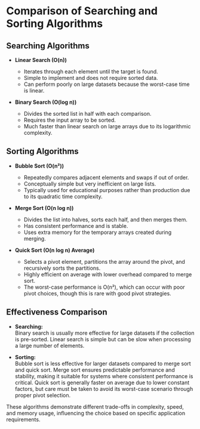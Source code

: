 # Comparison of Searching and Sorting Algorithms

## Searching Algorithms

- **Linear Search (O(n))**
  - Iterates through each element until the target is found.
  - Simple to implement and does not require sorted data.
  - Can perform poorly on large datasets because the worst-case time is linear.

- **Binary Search (O(log n))**
  - Divides the sorted list in half with each comparison.
  - Requires the input array to be sorted.
  - Much faster than linear search on large arrays due to its logarithmic complexity.

## Sorting Algorithms

- **Bubble Sort (O(n²))**
  - Repeatedly compares adjacent elements and swaps if out of order.
  - Conceptually simple but very inefficient on large lists.
  - Typically used for educational purposes rather than production due to its quadratic time complexity.

- **Merge Sort (O(n log n))**
  - Divides the list into halves, sorts each half, and then merges them.
  - Has consistent performance and is stable.
  - Uses extra memory for the temporary arrays created during merging.

- **Quick Sort (O(n log n) Average)**
  - Selects a pivot element, partitions the array around the pivot, and recursively sorts the partitions.
  - Highly efficient on average with lower overhead compared to merge sort.
  - The worst-case performance is O(n²), which can occur with poor pivot choices, though this is rare with good pivot strategies.

## Effectiveness Comparison

- **Searching:**  
  Binary search is usually more effective for large datasets if the collection is pre-sorted. Linear search is simple but can be slow when processing a large number of elements.

- **Sorting:**  
  Bubble sort is less effective for larger datasets compared to merge sort and quick sort. Merge sort ensures predictable performance and stability, making it suitable for systems where consistent performance is critical. Quick sort is generally faster on average due to lower constant factors, but care must be taken to avoid its worst-case scenario through proper pivot selection.

These algorithms demonstrate different trade-offs in complexity, speed, and memory usage, influencing the choice based on specific application requirements.